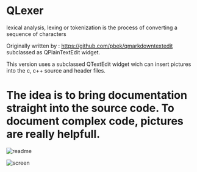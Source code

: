 # QLexer
lexical analysis, lexing or tokenization is the process of converting a sequence of characters

Originally written by : https://github.com/pbek/qmarkdowntextedit subclassed as QPlainTextEdit widget.

This version uses a subclassed QTextEdit widget wich can insert pictures into the c, c++ source and header files.

# The idea is to bring documentation straight into the source code. To document complex code, pictures are really helpfull.


![readme](https://user-images.githubusercontent.com/44880102/164114480-c4a909ec-5672-41ec-898b-ee799d59afa9.jpg)

![screen](https://user-images.githubusercontent.com/44880102/164114645-49fc5d5e-d6ce-44ed-9e23-4f51c51bbf05.jpg)
